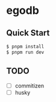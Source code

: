 # egodb

## Quick Start

```bash
$ pnpm install
$ pnpm run dev
```

## TODO

- [ ] commitizen
- [ ] husky

